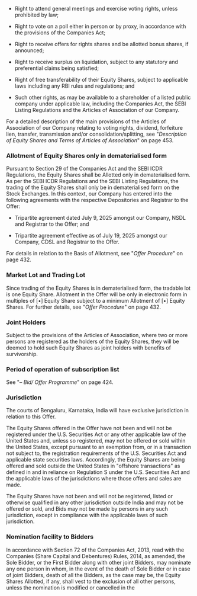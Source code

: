 * Right to attend general meetings and exercise voting rights, unless prohibited by law;

* Right to vote on a poll either in person or by proxy, in accordance with the provisions of the Companies Act;

* Right to receive offers for rights shares and be allotted bonus shares, if announced;

* Right to receive surplus on liquidation, subject to any statutory and preferential claims being satisfied;

* Right of free transferability of their Equity Shares, subject to applicable laws including any RBI rules and regulations; and

* Such other rights, as may be available to a shareholder of a listed public company under applicable law, including the Companies Act, the SEBI Listing Regulations and the Articles of Association of our Company.

For a detailed description of the main provisions of the Articles of Association of our Company relating to voting rights, dividend, forfeiture lien, transfer, transmission and/or consolidation/splitting, see "*Description of Equity Shares and Terms of Articles of Association*" on page 453.

### Allotment of Equity Shares only in dematerialised form

Pursuant to Section 29 of the Companies Act and the SEBI ICDR Regulations, the Equity Shares shall be Allotted only in dematerialised form. As per the SEBI ICDR Regulations and the SEBI Listing Regulations, the trading of the Equity Shares shall only be in dematerialised form on the Stock Exchanges. In this context, our Company has entered into the following agreements with the respective Depositories and Registrar to the Offer:

* Tripartite agreement dated July 9, 2025 amongst our Company, NSDL and Registrar to the Offer; and

* Tripartite agreement effective as of July 19, 2025 amongst our Company, CDSL and Registrar to the Offer.

For details in relation to the Basis of Allotment, see "*Offer Procedure*" on page 432.

### Market Lot and Trading Lot

Since trading of the Equity Shares is in dematerialised form, the tradable lot is one Equity Share. Allotment in the Offer will be only in electronic form in multiples of [•] Equity Share subject to a minimum Allotment of [•] Equity Shares. For further details, see "*Offer Procedure*" on page 432.

### Joint Holders

Subject to the provisions of the Articles of Association, where two or more persons are registered as the holders of the Equity Shares, they will be deemed to hold such Equity Shares as joint holders with benefits of survivorship.

### Period of operation of subscription list

See "*– Bid/ Offer Programme*" on page 424.

### Jurisdiction

The courts of Bengaluru, Karnataka, India will have exclusive jurisdiction in relation to this Offer.

The Equity Shares offered in the Offer have not been and will not be registered under the U.S. Securities Act or any other applicable law of the United States and, unless so registered, may not be offered or sold within the United States, except pursuant to an exemption from, or in a transaction not subject to, the registration requirements of the U.S. Securities Act and applicable state securities laws. Accordingly, the Equity Shares are being offered and sold outside the United States in "offshore transactions" as defined in and in reliance on Regulation S under the U.S. Securities Act and the applicable laws of the jurisdictions where those offers and sales are made.

The Equity Shares have not been and will not be registered, listed or otherwise qualified in any other jurisdiction outside India and may not be offered or sold, and Bids may not be made by persons in any such jurisdiction, except in compliance with the applicable laws of such jurisdiction.

### Nomination facility to Bidders

In accordance with Section 72 of the Companies Act, 2013, read with the Companies (Share Capital and Debentures) Rules, 2014, as amended, the Sole Bidder, or the First Bidder along with other joint Bidders, may nominate any one person in whom, in the event of the death of Sole Bidder or in case of joint Bidders, death of all the Bidders, as the case may be, the Equity Shares Allotted, if any, shall vest to the exclusion of all other persons, unless the nomination is modified or cancelled in the